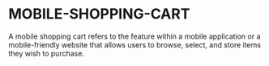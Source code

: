 # MOBILE-SHOPPING-CART
A mobile shopping cart refers to the feature within a mobile application or a mobile-friendly website that allows users to browse, select, and store items they wish to purchase. 
